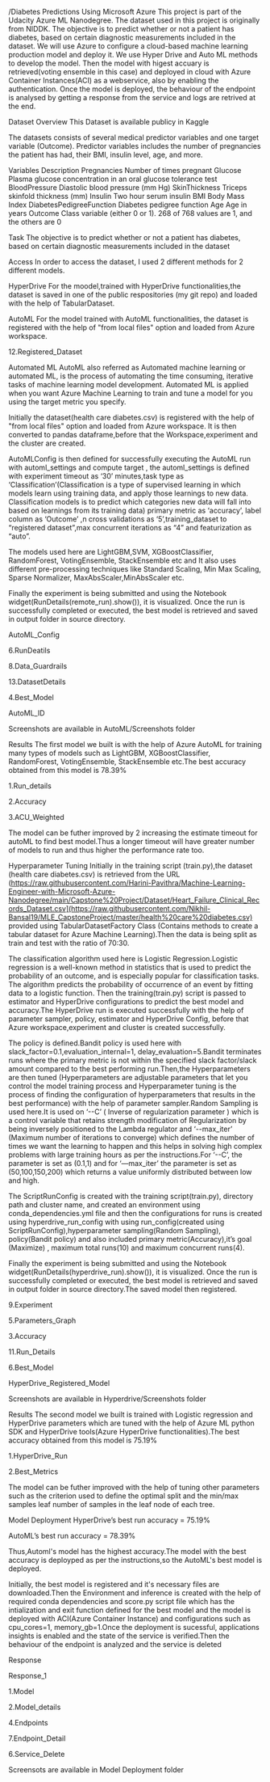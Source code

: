 /Diabetes Predictions Using Microsoft Azure
This project is part of the Udacity Azure ML Nanodegree. The dataset used in this project is originally from NIDDK. The objective is to predict whether or not a patient has diabetes, based on certain diagnostic measurements included in the dataset. We will use Azure to configure a cloud-based machine learning production model and deploy it. We use Hyper Drive and Auto ML methods to develop the model. Then the model with higest accuary is retrieved(voting ensemble in this case) and deployed in cloud with Azure Container Instances(ACI) as a webservice, also by enabling the authentication. Once the model is deployed, the behaviour of the endpoint is analysed by getting a response from the service and logs are retrived at the end.

Dataset
Overview
This Dataset is available publicy in Kaggle

The datasets consists of several medical predictor variables and one target variable (Outcome). Predictor variables includes the number of pregnancies the patient has had, their BMI, insulin level, age, and more.

Variables Description
Pregnancies Number of times pregnant
Glucose Plasma glucose concentration in an oral glucose tolerance test
BloodPressure Diastolic blood pressure (mm Hg)
SkinThickness Triceps skinfold thickness (mm)
Insulin Two hour serum insulin
BMI Body Mass Index
DiabetesPedigreeFunction Diabetes pedigree function
Age Age in years
Outcome Class variable (either 0 or 1). 268 of 768 values are 1, and the others are 0

Task
The objective is to predict whether or not a patient has diabetes, based on certain diagnostic measurements included in the dataset

Access
In order to access the dataset, I used 2 different methods for 2 different models.

HyperDrive
For the moodel,trained with HyperDrive functionalities,the dataset is saved in one of the public respositories (my git repo) and loaded with the help of TabularDataset.

AutoML
For the model trained with AutoML functionalities, the dataset is registered with the help of "from local files" option and loaded from Azure workspace.

12.Registered_Dataset

Automated ML
AutoML also referred as Automated machine learning or automated ML, is the process of automating the time consuming, iterative tasks of machine learning model development. Automated ML is applied when you want Azure Machine Learning to train and tune a model for you using the target metric you specify.

Initially the dataset(health care diabetes.csv) is registered with the help of "from local files" option and loaded from Azure workspace. It is then converted to pandas dataframe,before that the Workspace,experiment and the cluster are created.

AutoMLConfig is then defined for successfully executing the AutoML run with automl_settings and compute target , the automl_settings is defined with experiment timeout as ‘30’ minutes,task type as ‘Classification’(Classification is a type of supervised learning in which models learn using training data, and apply those learnings to new data. Classification models is to predict which categories new data will fall into based on learnings from its training data) primary metric as ‘accuracy’, label column as ‘Outcome’ 
,n cross validations as ‘5’,training_dataset to “registered dataset”,max concurrent iterations as “4” and featurization as “auto”.

The models used here are LightGBM,SVM, XGBoostClassifier, RandomForest, VotingEnsemble, StackEnsemble etc and It also uses different pre-processing techniques like Standard Scaling, Min Max Scaling, Sparse Normalizer, MaxAbsScaler,MinAbsScaler etc.

Finally the experiment is being submitted and using the Notebook widget(RunDetails(remote_run).show()), it is visualized. Once the run is successfully completed or executed, the best model is retrieved and saved in output folder in source directory.

AutoML_Config

6.RunDeatils

8.Data_Guardrails

13.DatasetDetails

4.Best_Model

AutoML_ID

Screenshots are available in AutoML/Screenshots folder

Results
The first model we built is with the help of Azure AutoML for training many types of models such as LightGBM, XGBoostClassifier, RandomForest, VotingEnsemble, StackEnsemble etc.The best accuracy obtained from this model is 78.39%

1.Run_details

2.Accuracy

3.ACU_Weighted

The model can be futher improved by 2 increasing the estimate timeout for autoML to find best model.Thus a longer timeout will have greater number of models to run and thus higher the performance rate too.

Hyperparameter Tuning
Initially in the training script (train.py),the dataset (health care diabetes.csv) is retrieved from the URL (https://raw.githubusercontent.com/Harini-Pavithra/Machine-Learning-Engineer-with-Microsoft-Azure-Nanodegree/main/Capstone%20Project/Dataset/Heart_Failure_Clinical_Records_Dataset.csv](https://raw.githubusercontent.com/Nikhil-Bansal19/MLE_CapstoneProject/master/health%20care%20diabetes.csv) provided using TabularDatasetFactory Class (Contains methods to create a tabular dataset for Azure Machine Learning).Then the data is being split as train and test with the ratio of 70:30.

The classification algorithm used here is Logistic Regression.Logistic regression is a well-known method in statistics that is used to predict the probability of an outcome, and is especially popular for classification tasks. The algorithm predicts the probability of occurrence of an event by fitting data to a logistic function. Then the training(train.py) script is passed to estimator and HyperDrive configurations to predict the best model and accuracy.The HyperDrive run is executed successfully with the help of parameter sampler, policy, estimator and HyperDrive Config, before that Azure workspace,experiment and cluster is created successfully.

The policy is defined.Bandit policy is used here with slack_factor=0.1,evaluation_internal=1, delay_evaluation=5.Bandit terminates runs where the primary metric is not within the specified slack factor/slack amount compared to the best performing run.Then,the Hyperparameters are then tuned (Hyperparameters are adjustable parameters that let you control the model training process and Hyperparameter tuning is the process of finding the configuration of hyperparameters that results in the best performance) with the help of parameter sampler.Random Sampling is used here.It is used on ‘--C’ ( Inverse of regularization parameter ) which is a control variable that retains strength modification of Regularization by being inversely positioned to the Lambda regulator and ‘--max_iter’ (Maximum number of iterations to converge) which defines the number of times we want the learning to happen and this helps in solving high complex problems with large training hours as per the instructions.For ‘--C’, the parameter is set as (0.1,1) and for ‘—max_iter’ the parameter is set as (50,100,150,200) which returns a value uniformly distributed between low and high.

The ScriptRunConfig is created with the training script(train.py), directory path and cluster name, and created an environment using conda_dependencies.yml file and then the configurations for runs is created using hyperdrive_run_config with using run_config(created using ScriptRunConfig),hyperparameter sampling(Random Sampling), policy(Bandit policy) and also included primary metric(Accuracy),it’s goal (Maximize) , maximum total runs(10) and maximum concurrent runs(4).

Finally the experiment is being submitted and using the Notebook widget(RunDetails(hyperdrive_run).show()), it is visualized. Once the run is successfully completed or executed, the best model is retrieved and saved in output folder in source directory.The saved model then registered.

9.Experiment

5.Parameters_Graph

3.Accuracy

11.Run_Details

6.Best_Model

HyperDrive_Registered_Model

Screenshots are available in Hyperdrive/Screenshots folder

Results
The second model we built is trained with Logistic regression and HyperDrive parameters which are tuned with the help of Azure ML python SDK and HyperDrive tools(Azure HyperDrive functionalities).The best accuracy obtained from this model is 75.19%

1.HyperDrive_Run

2.Best_Metrics

The model can be futher improved with the help of tuning other parameters such as the criterion used to define the optimal split and the min/max samples leaf number of samples in the leaf node of each tree.

Model Deployment
HyperDrive’s best run accuracy = 75.19%

AutoML’s best run accuracy = 78.39%

Thus,Automl's model has the highest accuracy.The model with the best accuracy is deployped as per the instructions,so the AutoML's best model is deployed.

Initially, the best model is registered and it's necessary files are downloaded.Then the Environment and inference is created with the help of required conda dependencies and score.py script file which has the intialization and exit function defined for the best model and the model is deployed with ACI(Azure Container Instance) and configurations such as cpu_cores=1, memory_gb=1.Once the deployment is sucessful, applications insights is enabled and the state of the service is verified.Then the behaviour of the endpoint is analyzed and the service is deleted

Response

Response_1

1.Model

2.Model_details

4.Endpoints

7.Endpoint_Detail

6.Service_Delete

Screensots are available in Model Deployment folder

